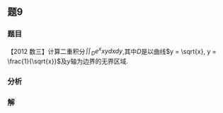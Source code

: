 ## 题9
### 题目
【2012 数三】计算二重积分${\iint }_{D}{e}^{x}{xydxdy}$,其中$D$是以曲线$y = \sqrt{x}, y = \frac{1}{\sqrt{x}}$及$y$轴为边界的无界区域.
### 分析

### 解